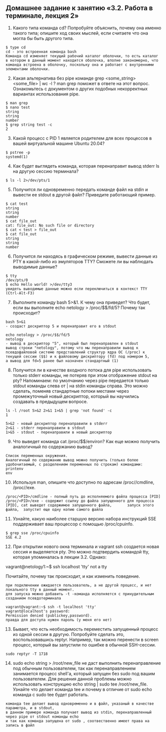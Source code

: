 ## Домашнее задание к занятию «3.2. Работа в терминале, лекция 2»

1. Какого типа команда cd? Попробуйте объяснить, почему она именно такого типа; опишите ход своих мыслей, если считаете что она могла бы быть другого типа.
```
$ type cd
cd - это встроенная команда bash
Команда cd изменяет текущий рабочий каталог оболочки, то есть каталог в котором в данный момент находится оболочка, вполне закономерно, что команда встроена в оболочку, поскольку она и работает с внутренними элементами оболочки.
```

2. Какая альтернатива без pipe команде grep <some_string> <some_file> | wc -l ? 
man grep поможет в ответе на этот вопрос. Ознакомьтесь с документом о других подобных некорректных вариантах использования pipe.
```
$ man grep
$ nano test
string
string
number
$ grep string test -c
2

```

3. Какой процесс с PID 1 является родителем для всех процессов в вашей виртуальной машине Ubuntu 20.04?
```
$ pstree -p
systemd(1)
```

4. Как будет выглядеть команда, которая перенаправит вывод stderr ls на другую сессию терминала?
```
$ ls -l 2>/dev/pts/1
```

5. Получится ли одновременно передать команде файл на stdin и вывести ее stdout в другой файл? Приведите работающий пример.
```
$ cat test
string
string
number
$ cat file_out
cat: file_out: No such file or directory 
$ cat < test > file_out
$ cat file_out
string
string
number
```

6. Получится ли находясь в графическом режиме, вывести данные из PTY в какой-либо из эмуляторов TTY? Сможете ли вы наблюдать выводимые данные?
```
$ tty
/dev/pts/0
$ echo Hello world! >/dev/tty3
увидеть выводимые данные можно если переключиться в контекст TTY (Ctrl-Alt-F3)
```

7. Выполните команду bash 5>&1. К чему она приведет? Что будет, если вы выполните echo netology > /proc/$$/fd/5? Почему так происходит?
```
bash 5>&1 
- создаст дескриптор 5 и перенаправит его в stdout

echo netology > /proc/$$/fd/5
netology
- вывод в дескриптор "5", который был перенаправлен в stdout
вывод строки "netology", потому что мы перенаправили вывод к псевдофайловой системе представлений структур ядра ОС (/proc) к текущей сессии ($$) и к файловому дискриптору (fd) под номером 5,
а вывод для fd=5 ранее был назначен стандартный (1)
```

8. Получится ли в качестве входного потока для pipe использовать только stderr команды, не потеряв при этом отображение stdout на pty? Напоминаем: по умолчанию через pipe передается только stdout команды слева от | на stdin команды справа. Это можно сделать, поменяв стандартные потоки местами через промежуточный новый дескриптор, который вы научились создавать в предыдущем вопросе.

```
ls -l /root 5>&2 2>&1 1>&5 | grep 'not found' -c
1

5>&2 - новый дескриптор перенаправили в stderr
2>&1 - stderr перенаправили в stdout 
1>&5 - stdout - перенаправили в новый дескриптор
```

9. Что выведет команда cat /proc/$$/environ? Как еще можно получить аналогичный по содержанию вывод?

```
Список переменных окружения.
Аналогичный по содержанию вывод можно получить (только более удобочитаемый, с разделением переменных по строкам) командами:
printenv
env
```

10. Используя man, опишите что доступно по адресам /proc/<PID>/cmdline, /proc/<PID>/exe.

```
/proc/<PID>/cmdline - полный путь до исполняемого файла процесса [PID]  
/proc/<PID>/exe - содержит ссылку до файла запущенного для процесса [PID], cat выведет содержимое запущенного файла,       запуск этого файла,  запустит еще одну копию самого файла
```

11. Узнайте, какую наиболее старшую версию набора инструкций SSE поддерживает ваш процессор с помощью /proc/cpuinfo.

```
$ grep sse /proc/cpuinfo
SSE 4.2
```

12. При открытии нового окна терминала и vagrant ssh создается новая сессия и выделяется pty. Это можно подтвердить командой tty, которая упоминалась в лекции 3.2. Однако:

vagrant@netology1:~$ ssh localhost 'tty'
not a tty

Почитайте, почему так происходит, и как изменить поведение.

```
при подключении ожидается пользователь, а не другой процесс, и нет локального tty в данный момент. 
для запуска можно добавить -t -команда исполняется c принудительным созданием псевдотерминала

vagrant@vagrant:~$ ssh -t localhost 'tty'
vagrant@localhost's password: 
Permission denied (publickey,password).
правда для доступа нужен пароль (у меня его нет)
```

13. Бывает, что есть необходимость переместить запущенный процесс из одной сессии в другую. Попробуйте сделать это, воспользовавшись reptyr. Например, так можно перенести в screen процесс, который вы запустили по ошибке в обычной SSH-сессии.

```
sudo reptyr -T 1718
```

14. sudo echo string > /root/new_file не даст выполнить перенаправление под обычным пользователем, так как перенаправлением занимается процесс shell'а, который запущен без sudo под вашим пользователем. Для решения данной проблемы можно использовать конструкцию echo string | sudo tee /root/new_file. Узнайте что делает команда tee и почему в отличие от sudo echo команда с sudo tee будет работать.

```
команда tee делает вывод одновременно и в файл, указаный в качестве параметра, и в stdout, 
в данном примере команда получает вывод из stdin, перенаправленный через pipe от stdout команды echo
и так как команда запущена от sudo , соотвественно имеет права на запись в файл
```
  
